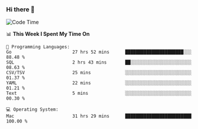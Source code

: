 ### Hi there 👋

<!--
**CrazyCollin/crazycollin** is a ✨ _special_ ✨ repository because its `README.md` (this file) appears on your GitHub profile.

Here are some ideas to get you started:

- 🔭 I’m currently working on ...
- 🌱 I’m currently learning ...
- 👯 I’m looking to collaborate on ...
- 🤔 I’m looking for help with ...
- 💬 Ask me about ...
- 📫 How to reach me: ...
- 😄 Pronouns: ...
- ⚡ Fun fact: ...
-->

<!--START_SECTION:waka-->
![Code Time](http://img.shields.io/badge/Code%20Time-2%2C111%20hrs%205%20mins-blue)

📊 **This Week I Spent My Time On** 

```text
💬 Programming Languages: 
Go                       27 hrs 52 mins      ██████████████████████░░░   88.48 % 
SQL                      2 hrs 43 mins       ██░░░░░░░░░░░░░░░░░░░░░░░   08.63 % 
CSV/TSV                  25 mins             ░░░░░░░░░░░░░░░░░░░░░░░░░   01.37 % 
YAML                     22 mins             ░░░░░░░░░░░░░░░░░░░░░░░░░   01.21 % 
Text                     5 mins              ░░░░░░░░░░░░░░░░░░░░░░░░░   00.30 % 

💻 Operating System: 
Mac                      31 hrs 29 mins      █████████████████████████   100.00 % 
```


<!--END_SECTION:waka-->
